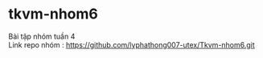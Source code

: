# tkvm-nhom6
Bài tập nhóm tuần 4 <br>
Link repo nhóm : https://github.com/lyphathong007-utex/Tkvm-nhom6.git
